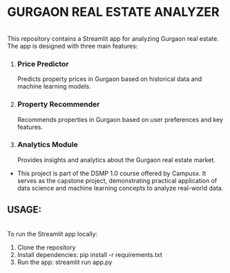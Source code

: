 <b><h1>GURGAON REAL ESTATE ANALYZER</h1></b><br>
This repository contains a Streamlit app for analyzing Gurgaon real estate. The app is designed with three main features:

1. <b><h3>Price Predictor</h3></b> Predicts property prices in Gurgaon based on historical data and machine learning models.<br>
2. <b><h3>Property Recommender</h3></b> Recommends properties in Gurgaon based on user preferences and key features.<br>
3. <h3><b>Analytics Module</h3></b> Provides insights and analytics about the Gurgaon real estate market.<br>
   
* This project is part of the DSMP 1.0 course offered by Campusx. It serves as the capstone project, demonstrating practical application of data science and machine learning concepts to analyze real-world data.<br>

<h2><b>USAGE:</h2></b><br>
To run the Streamlit app locally:<br>

1. Clone the repository
2. Install dependencies: pip install -r requirements.txt<br>
3. Run the app: streamlit run app.py<br>
